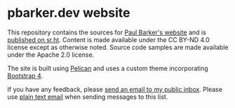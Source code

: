 <!--
Copyright (c) 2020-2021 Paul Barker <paul@pbarker.dev>
SPDX-License-Identifier: CC-BY-4.0
-->

pbarker.dev website
===================

This repository contains the sources for [Paul Barker's website](https://pbarker.dev/)
and is [published on sr.ht](https://git.sr.ht/~pbarker/website). Content is
made available under the CC BY-ND 4.0 license except as otherwise noted.
Source code samples are made available under the Apache 2.0 license.

The site is built using [Pelican](https://getpelican.com/) and uses a custom
theme incorporating [Bootstrap 4](https://getbootstrap.com/).

If you have any feedback, please [send an email to my public
inbox](mailto:~pbarker/public-inbox@lists.sr.ht?subject=[website]). Please use
[plain text email](https://useplaintext.email/) when sending messages to this
list.
